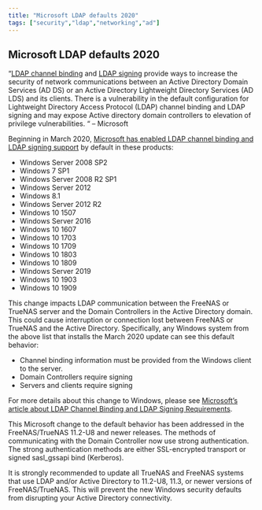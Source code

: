 ```yaml
---
title: "Microsoft LDAP defaults 2020"
tags: ["security","ldap","networking","ad"]
---
```


## Microsoft LDAP defaults 2020

“[LDAP channel binding](https://support.microsoft.com/en-us/help/4034879) and [LDAP signing](https://support.microsoft.com/en-us/help/935834) provide ways to increase the security of network communications between an Active Directory Domain Services (AD DS) or an Active Directory Lightweight Directory Services (AD LDS) and its clients. There is a vulnerability in the default configuration for Lightweight Directory Access Protocol (LDAP) channel binding and LDAP signing and may expose Active directory domain controllers to elevation of privilege vulnerabilities. “ – Microsoft

Beginning in March 2020, [Microsoft has enabled LDAP channel binding and LDAP signing support](https://support.microsoft.com/en-us/help/4520412/2020-ldap-channel-binding-and-ldap-signing-requirement-for-windows) by default in these products:

+ Windows Server 2008 SP2
+ Windows 7 SP1
+ Windows Server 2008 R2 SP1
+ Windows Server 2012
+ Windows 8.1
+ Windows Server 2012 R2
+ Windows 10 1507
+ Windows Server 2016
+ Windows 10 1607
+ Windows 10 1703
+ Windows 10 1709
+ Windows 10 1803
+ Windows 10 1809
+ Windows Server 2019
+ Windows 10 1903
+ Windows 10 1909

This change impacts LDAP communication between the FreeNAS or TrueNAS server and the Domain Controllers in the Active Directory domain. This could cause interruption or connection lost between FreeNAS or TrueNAS and the Active Directory. Specifically, any Windows system from the above list that installs the March 2020 update can see this default behavior:

+ Channel binding information must be provided from the Windows client to the server.
+ Domain Controllers require signing
+ Servers and clients require signing

For more details about this change to Windows, please see [Microsoft’s article about LDAP Channel Binding and LDAP Signing Requirements](https://techcommunity.microsoft.com/t5/core-infrastructure-and-security/ldap-channel-binding-and-ldap-signing-requirements-march-update/ba-p/921536).

This Microsoft change to the default behavior has been addressed in the FreeNAS/TrueNAS 11.2-U8 and newer releases. The methods of communicating with the Domain Controller now use strong authentication. The strong authentication methods are either SSL-encrypted transport or signed sasl_gssapi bind (Kerberos).

It is strongly recommended to update all TrueNAS and FreeNAS systems that use LDAP and/or Active Directory to 11.2-U8, 11.3, or newer versions of FreeNAS/TrueNAS. This will prevent the new Windows security defaults from disrupting your Active Directory connectivity.
